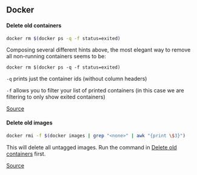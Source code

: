## Docker

#### Delete old containers

```bash
docker rm $(docker ps -q -f status=exited)
```

Composing several different hints above, the most elegant way to remove all non-running containers seems to be:

`docker rm $(docker ps -q -f status=exited)`

`-q` prints just the container ids (without column headers)

`-f` allows you to filter your list of printed containers (in this case we are filtering to only show exited containers)

[Source](http://stackoverflow.com/a/29474367/1238596)

#### Delete old images

```bash
docker rmi -f $(docker images | grep "<none>" | awk "{print \$3}")
```

This will delete all untagged images. Run the command in [Delete old containers](#delete-old-containers) first.

[Source](https://forums.docker.com/t/command-to-remove-all-unused-images/20/5)
